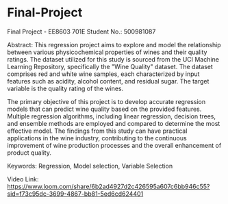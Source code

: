 # Final-Project
Final Project - EE8603 701E
Student No.: 500981087

Abstract:
This regression project aims to explore and model the relationship between various physicochemical properties of wines and their quality ratings. The dataset utilized for this study is sourced from the UCI Machine Learning Repository, specifically the "Wine Quality" dataset. The dataset comprises red and white wine samples, each characterized by input features such as acidity, alcohol content, and residual sugar. The target variable is the quality rating of the wines.

The primary objective of this project is to develop accurate regression models that can predict wine quality based on the provided features. Multiple regression algorithms, including linear regression, decision trees, and ensemble methods are employed and compared to determine the most effective model. The findings from this study can have practical applications in the wine industry, contributing to the continuous improvement of wine production processes and the overall enhancement of product quality.

Keywords: Regression, Model selection, Variable Selection


Video Link: https://www.loom.com/share/6b2ad4927d2c426595a607c6bb946c55?sid=f73c95dc-3699-4867-bb81-5ed6cd624401
